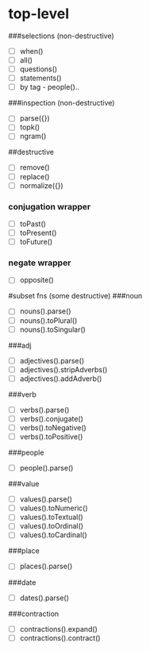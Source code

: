 
# top-level
###selections  (non-destructive)
* [ ] when()
* [ ] all()
* [ ] questions()
* [ ] statements()
* [ ] by tag - people()..

###inspection  (non-destructive)
* [ ] parse({})
* [ ] topk()
* [ ] ngram()

##destructive
* [ ] remove()
* [ ] replace()
* [ ] normalize({})

### conjugation wrapper
* [ ] toPast()
* [ ] toPresent()
* [ ] toFuture()

### negate wrapper
* [ ] opposite()

#subset fns (some destructive)
###noun
* [ ] nouns().parse()
* [ ] nouns().toPlural()
* [ ] nouns().toSingular()

###adj
* [ ] adjectives().parse()
* [ ] adjectives().stripAdverbs()
* [ ] adjectives().addAdverb()

###verb
* [ ] verbs().parse()
* [ ] verbs().conjugate()
* [ ] verbs().toNegative()
* [ ] verbs().toPositive()

###people
* [ ] people().parse()

###value
* [ ] values().parse()
* [ ] values().toNumeric()
* [ ] values().toTextual()
* [ ] values().toOrdinal()
* [ ] values().toCardinal()

###place
* [ ] places().parse()

###date
* [ ] dates().parse()

###contraction
* [ ] contractions().expand()
* [ ] contractions().contract()
